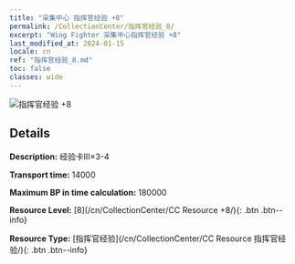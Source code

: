 ```yaml
---
title: "采集中心 指挥官经验 +8"
permalink: /CollectionCenter/指挥官经验_8/
excerpt: "Wing Fighter 采集中心指挥官经验 +8"
last_modified_at: 2024-01-15
locale: cn
ref: "指挥官经验_8.md"
toc: false
classes: wide
---
```



![指挥官经验 +8](/images/cc/CC_Commander_EXP_Card_5.png)

## Details

  **Description:** 经验卡III×3-4

  **Transport time:** 14000

  **Maximum BP in time calculation:** 180000

  **Resource Level:** [8](/cn/CollectionCenter/CC Resource +8/){: .btn .btn--info}

  **Resource Type:** [指挥官经验](/cn/CollectionCenter/CC Resource 指挥官经验/){: .btn .btn--info}


